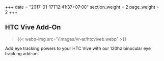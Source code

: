 +++
date = "2017-01-17T12:41:37+07:00"
section_weight = 2
page_weight = 2
+++

## HTC Vive Add-On

> {{< webp-img src="/images/vr-ar/htcviveb.webp" >}}

Add eye tracking powers to your HTC Vive with our 120hz binocular eye tracking add-on.
